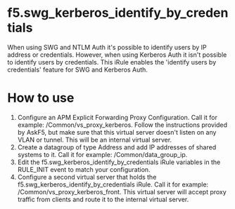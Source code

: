 # f5.swg_kerberos_identify_by_credentials
When using SWG and NTLM Auth it's possible to identify users by IP address or credentials. However, when using Kerberos Auth it isn't possible to identify users by credentials. This iRule enables the 'identify users by credentials' feature for SWG and Kerberos Auth.

# How to use
1. Configure an APM Explicit Forwarding Proxy Configuration. Call it for example: /Common/vs_proxy_kerberos. Follow the instructions provided by AskF5, but make sure that this virtual server doesn't listen on any VLAN or tunnel. This will be an internal virtual server.
2. Create a datagroup of type Address and add IP addresses of shared systems to it. Call it for example: /Common/data_group_ip. 
3. Edit the f5.swg_kerberos_identify_by_credentials iRule variables in the RULE_INIT event to match your configuration.
4. Configure a second virtual server that holds the f5.swg_kerberos_identify_by_credentials iRule. Call it for example: /Common/vs_proxy_kerberos_front. This virtual server will accept proxy traffic from clients and route it to the internal virtual server.
